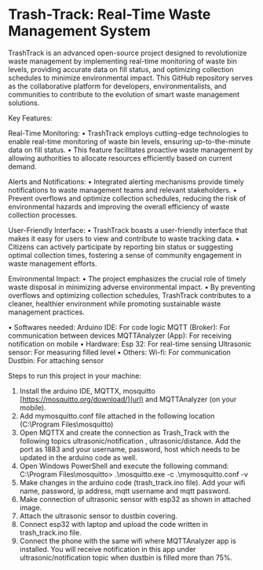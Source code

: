 # Trash-Track: Real-Time Waste Management System

TrashTrack is an advanced open-source project designed to revolutionize waste management by implementing real-time monitoring of waste bin levels, providing accurate data on fill status, and optimizing collection schedules to minimize environmental impact. This GitHub repository serves as the collaborative platform for developers, environmentalists, and communities to contribute to the evolution of smart waste management solutions.

Key Features:

Real-Time Monitoring:
• TrashTrack employs cutting-edge technologies to enable real-time monitoring of waste bin levels, ensuring up-to-the-minute data on fill status.
• This feature facilitates proactive waste management by allowing authorities to allocate resources efficiently based on current demand.

Alerts and Notifications:
• Integrated alerting mechanisms provide timely notifications to waste management teams and relevant stakeholders.
• Prevent overflows and optimize collection schedules, reducing the risk of environmental hazards and improving the overall efficiency of waste collection processes.

User-Friendly Interface:
• TrashTrack boasts a user-friendly interface that makes it easy for users to view and contribute to waste tracking data.
• Citizens can actively participate by reporting bin status or suggesting optimal collection times, fostering a sense of community engagement in waste management efforts.

Environmental Impact:
• The project emphasizes the crucial role of timely waste disposal in minimizing adverse environmental impact.
• By preventing overflows and optimizing collection schedules, TrashTrack contributes to a cleaner, healthier environment while promoting sustainable waste management practices.

• Softwares needed:
    Arduino IDE: For code logic
    MQTT (Broker):  For communication between devices
    MQTTAnalyzer (App): For receiving notification on mobile
• Hardware:
    Esp 32: For real-time sensing
    Ultrasonic sensor: For measuring filled level
• Others:
    Wi-fi: For communication
    Dustbin: For attaching sensor

Steps to run this project in your machine:

1) Install the arduino IDE, MQTTX, mosquitto [https://mosquitto.org/download/](url) and MQTTAnalyzer (on your mobile).
2) Add mymosquitto.conf file attached in the following location (C:\Program Files\mosquitto) 
3) Open MQTTX and create the connection as Trash_Track with the following topics ultrasonic/notification , ultrasonic/distance. Add the port as 1883 and your username, password, host which needs to be updated in the arduino code as well.
4) Open Windows PowerShell and execute the following command:  C:\Program Files\mosquitto> .\mosquitto.exe -c .\mymosquitto.conf -v
5) Make changes in the arduino code (trash_track.ino file). Add your wifi name, password, ip address, mqtt username and mqtt password.
6) Make connection of ultrasonic sensor with esp32 as shown in attached image.
7) Attach the ultrasonic sensor to dustbin covering.
8) Connect esp32 with laptop and upload the code written in trash_track.ino file.
9) Connect the phone with the same wifi where MQTTAnalyzer app is installed. You will receive notification in this app under ultrasonic/notification topic when dustbin is filled more than 75%.

